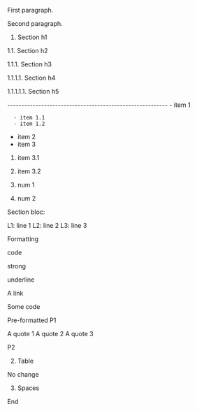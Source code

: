 First paragraph.

Second paragraph.

1. Section h1

1.1. Section h2

1.1.1. Section h3

1.1.1.1. Section h4

1.1.1.1.1. Section h5

---------------------------------------------------------  - item 1

      - item 1.1
      - item 1.2
  - item 2
  - item 3

  1)  item 3.1
  2)  item 3.2

  1)  num 1
  2)  num 2

Section bloc:

L1: line 1 L2: line 2 L3: line 3

Formatting

code

strong

underline

A link

  Some code

  Pre-formatted
P1
  
A quote 1 A quote 2 A quote 3

P2

2. Table

No change

3. Spaces

End


